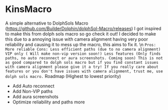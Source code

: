 # KinsMacro
A simple alternative to DolphSols Macro (https://github.com/BuilderDolphin/dolphSol-Macro/releases)
I got inspired to make this from dolph sols macro so go check it out! I decided to make this due to a annoying issue with camera alignment having very poor reliability
and causing it to mess up the macro, this aims to fix it.
\n
`
Pros:
More reliable
Cons:
Less efficient paths (due to no camera alignment)
VIP only ( Will make non-vip version soon!)
Less features (Only finds paths, no auto reconnect or aura screenshots. Coming soon)
This is not as good compared to dolph sols macro but if you find constant issues with camera alignment please give it a try!
If you really care about features or you don't have issues with camera alignment, trust me, use dolph sols macro.
`
Roadmap (Highest to lowest priority)
- Add Auto reconnect
- Add Non-VIP paths
- Add aura screenshots
- Optimize reliability and paths more
